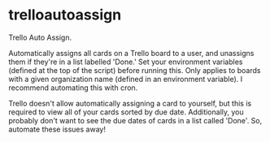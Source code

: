 # trelloautoassign
Trello Auto Assign.

Automatically assigns all cards on a Trello board to a user, and unassigns them if they're in a list labelled 'Done.'
Set your environment variables (defined at the top of the script) before running this.
Only applies to boards with a given organization name (defined in an environment variable).
I recommend automating this with cron.

Trello doesn't allow automatically assigning a card to yourself, but this is required to view all of your cards sorted by due date. Additionally, you probably don't want to see the due dates of cards in a list called 'Done'. So, automate these issues away!
